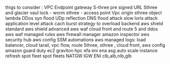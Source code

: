 thigs to consider :
VPC Endpoint gateway
S-three pre signed URL 
Sthree and glacier vaul lock - worm
sthree - access point
Vpc origin
sthree object lambda
DDos
syn flood
UDp reflection
DNS flood attack
slow loris attack
application level attack
cach burst strategy to overload backend
aws shield standard
aws shield advanced
aws waf
cloud front and route 5 and ddos 
aws waf  managed rules 
aws firewall manager
amazon inspector
aws security hub
aws config
SSM automations
aws managed logs: load balancer, cloud tarail, vpc flow, route 5three, sthree , cloud front, aws config
amazon guard duty
ec2 graviton
hpc
efa
eni
ena
asg
auto scale  instance refresh
spot fleet
spot fleets
NATGW
IGW
ENI
clb,alb,nlb,glb
